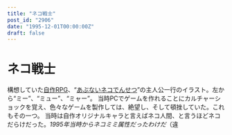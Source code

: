 ```yaml
---
title: "ネコ戦士"
post_id: "2906"
date: "1995-12-01T00:00:00Z"
draft: false
---
```


# ネコ戦士

構想していた[自作RPG](/tags/cats-story)、“[あぶないネコでんせつ](/cats_story)”の主人公一行のイラスト。左から“ミー”、“ミュー”、“ミャー”。 当時PCでゲームを作れることにカルチャーショックを覚え、色々なゲームを製作しては、絶望し、そして頓挫していた。これもその一つ。 当時は自作オリジナルキャラと言えばネコ人間、と言うほどネコだらけだった。_1995年当時からネコミミ属性だったわけだ_（違
